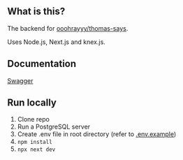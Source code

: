 ## What is this?

The backend for [ooohrayyy/thomas-says](https://github.com/ooohrayyy/thomas-says).

Uses Node.js, Next.js and knex.js.

## Documentation
[Swagger](https://petstore.swagger.io/?url=https://raw.githubusercontent.com/stonekite/thomas-says-api/main/swagger.yaml)

## Run locally

1. Clone repo
2. Run a PostgreSQL server
3. Create .env file in root directory (refer to [.env.example](./.env.example))
4. `npm install`
5. `npx next dev`
